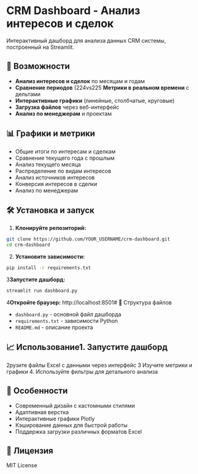 # CRM Dashboard - Анализ интересов и сделок

Интерактивный дашборд для анализа данных CRM системы, построенный на Streamlit.

## 🚀 Возможности

- **Анализ интересов и сделок** по месяцам и годам
- **Сравнение периодов** (224vs225 **Метрики в реальном времени** с дельтами
- **Интерактивные графики** (линейные, столбчатые, круговые)
- **Загрузка файлов** через веб-интерфейс
- **Анализ по менеджерам** и проектам

## 📊 Графики и метрики

- Общие итоги по интересам и сделкам
- Сравнение текущего года с прошлым
- Анализ текущего месяца
- Распределение по видам интересов
- Анализ источников интересов
- Конверсия интересов в сделки
- Анализ по менеджерам

## 🛠️ Установка и запуск

1. **Клонируйте репозиторий:**
```bash
git clone https://github.com/YOUR_USERNAME/crm-dashboard.git
cd crm-dashboard
```

2. **Установите зависимости:**
```bash
pip install -r requirements.txt
```

3**Запустите дашборд:**
```bash
streamlit run dashboard.py
```

4**Откройте браузер:** http://localhost:8501# 📁 Структура файлов

- `dashboard.py` - основной файл дашборда
- `requirements.txt` - зависимости Python
- `README.md` - описание проекта

## 📈 Использование1. Запустите дашборд
2рузите файлы Excel с данными через интерфейс
3 Изучите метрики и графики
4. Используйте фильтры для детального анализа

## 🎨 Особенности

- Современный дизайн с кастомными стилями
- Адаптивная верстка
- Интерактивные графики Plotly
- Кэширование данных для быстрой работы
- Поддержка загрузки различных форматов Excel

## 📝 Лицензия

MIT License 
